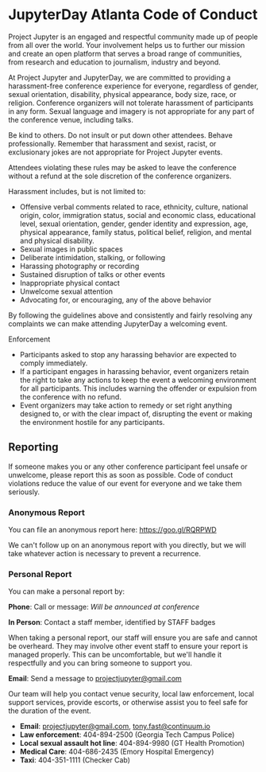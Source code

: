 # JupyterDay Atlanta Code of Conduct

Project Jupyter is an engaged and respectful community made up of people from all over the world. Your involvement helps us to further our mission and create an open platform that serves a broad range of communities, from research and education to journalism, industry and beyond.

At Project Jupyter and JupyterDay, we are committed to providing a harassment-free conference experience for everyone, regardless of gender, sexual orientation, disability, physical appearance, body size, race, or religion. Conference organizers will not tolerate harassment of participants in any form. Sexual language and imagery is not appropriate for any part of the conference venue, including talks. 

Be kind to others. Do not insult or put down other attendees. Behave professionally. Remember that harassment and sexist, racist, or exclusionary jokes are not appropriate for Project Jupyter events.

Attendees violating these rules may be asked to leave the conference without a refund at the sole discretion of the conference organizers.

Harassment includes, but is not limited to:
* Offensive verbal comments related to race, ethnicity, culture, national origin, color, immigration status, social and economic class, educational level, sexual orientation, gender, gender identity and expression, age, physical appearance, family status, political belief, religion, and mental and physical disability. 
* Sexual images in public spaces
* Deliberate intimidation, stalking, or following 
* Harassing photography or recording
* Sustained disruption of talks or other events
* Inappropriate physical contact
* Unwelcome sexual attention
* Advocating for, or encouraging, any of the above behavior

By following the guidelines above and consistently and fairly resolving any complaints we can make attending JupyterDay a welcoming event.

Enforcement
* Participants asked to stop any harassing behavior are expected to comply immediately.
* If a participant engages in harassing behavior, event organizers retain the right to take any actions to keep the event a welcoming environment for all participants. This includes warning the offender or expulsion from the conference with no refund.
* Event organizers may take action to remedy or set right anything designed to, or with the clear impact of, disrupting the event or making the environment hostile for any participants.

## Reporting

If someone makes you or any other conference participant feel unsafe or unwelcome, please report this as soon as possible. Code of conduct violations reduce the value of our event for everyone and we take them seriously.

### Anonymous Report

You can file an anonymous report here: https://goo.gl/RQRPWD

We can't follow up on an anonymous report with you directly, but we will take whatever action is necessary to prevent a recurrence.

### Personal Report

You can make a personal report by:

  __Phone__: Call or message: _Will be announced at conference_

  __In Person__: Contact a staff member, identified by STAFF badges

  When taking a personal report, our staff will ensure you are safe and cannot be overheard. They may involve other event staff to ensure your report is managed properly. This can be uncomfortable, but we'll handle it respectfully and you can bring someone to support you. 

  __Email__: Send a message to projectjupyter@gmail.com 

Our team will help you contact venue security, local law enforcement, local support services, provide escorts, or otherwise assist you to feel safe for the duration of the event. 

* __Email__: projectjupyter@gmail.com, tony.fast@continuum.io
* __Law enforcement__: 404-894-2500 (Georgia Tech Campus Police)
* __Local sexual assault hot line__: 404-894-9980 (GT Health Promotion)
* __Medical Care__:  404-686-2435 (Emory Hospital Emergency)
* __Taxi__:  404-351-1111 (Checker Cab)

